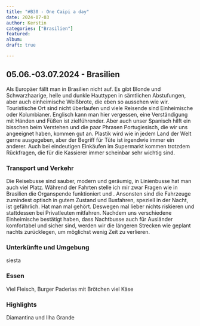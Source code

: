 ```yaml
---
title: "#B30 - One Caipi a day"
date: 2024-07-03
author: Kerstin
categories: ["Brasilien"]
featured: 
album: 
draft: true

---
```


## 05.06.-03.07.2024 - Brasilien

Als Europäer fällt man in Brasilien nicht auf. Es gibt Blonde und Schwarzhaarige, helle und dunkle Hauttypen in sämtlichen Abstufungen, aber auch einheimische Weißbrote, die eben so aussehen wie wir. Touristische Ort sind nicht überlaufen und viele Reisende sind Einheimische oder Kolumbianer. Englisch kann man hier vergessen, eine Verständigung mit Händen und Füßen ist zielführender. Aber auch unser Spanisch hilft ein bisschen beim Verstehen und die paar Phrasen Portugiesisch, die wir uns angeeignet haben, kommen gut an. Plastik wird wie in jedem Land der Welt gerne ausgegeben, aber der Begriff für Tüte ist irgendwie immer ein anderer. Auch bei eindeutigen Einkäufen im Supermarkt kommen trotzdem Rückfragen, die für die Kassierer immer scheinbar sehr wichtig sind. 


### Transport und Verkehr

Die Reisebusse sind sauber, modern und geräumig, in Linienbusse hat man auch viel Platz. Während der Fahrten stelle ich mir zwar Fragen wie in Brasilien die Organspende funktioniert und . Ansonsten sind die Fahrzeuge zumindest optisch in gutem Zustand und 
Busfahren, speziell in der Nacht, ist gefährlich. Hat man mal gehört. Deswegen mal lieber nichts riskieren und stattdessen bei Privatleuten mitfahren. 
Nachdem uns verschiedene Einheimische bestätigt haben, dass Nachtbusse auch für Ausländer komfortabel und sicher sind, werden wir die längeren Strecken wie geplant nachts zurücklegen, um möglichst wenig Zeit zu verlieren. 

### Unterkünfte und Umgebung

siesta


### Essen

Viel Fleisch, Burger
Paderias mit Brötchen 
viel Käse


### Highlights

Diamantina und Ilha Grande